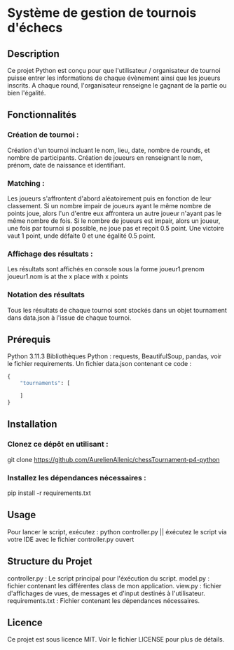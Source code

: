 # Système de gestion de tournois d'échecs

## Description
Ce projet Python est conçu pour que l'utilisateur / organisateur de tournoi puisse entrer les informations de chaque évènement ainsi que les joueurs inscrits.
A chaque round, l'organisateur renseigne le gagnant de la partie ou bien l'égalité. 

## Fonctionnalités

### Création de tournoi :
Création d'un tournoi incluant le nom, lieu, date, nombre de rounds, et nombre de participants.
Création de joueurs en renseignant le nom, prénom, date de naissance et identifiant.

### Matching :
Les joueurs s'affrontent d'abord aléatoirement puis en fonction de leur classement.
Si un nombre impair de joueurs ayant le même nombre de points joue, alors l'un d'entre eux affrontera un autre joueur n'ayant pas le même nombre de fois.
Si le nombre de joueurs est impair, alors un joueur, une fois par tournoi si possible, ne joue pas et reçoit 0.5 point. 
Une victoire vaut 1 point, unde défaite 0 et une égalité 0.5 point.

### Affichage des résultats :
Les résultats sont affichés en console sous la forme joueur1.prenom joueur1.nom is at the x place with x points

### Notation des résultats
Tous les résultats de chaque tournoi sont stockés dans un objet tournament dans data.json à l'issue de chaque tournoi.

## Prérequis
Python 3.11.3
Bibliothèques Python : requests, BeautifulSoup, pandas, voir le fichier requirements.
Un fichier data.json contenant ce code :
```python 
{
    "tournaments": [

    ]
}
```

## Installation

### Clonez ce dépôt en utilisant :

git clone https://github.com/AurelienAllenic/chessTournament-p4-python

### Installez les dépendances nécessaires :

pip install -r requirements.txt

## Usage

Pour lancer le script, exécutez :
python controller.py || éxécutez le script via votre IDE avec le fichier controller.py ouvert

## Structure du Projet
controller.py : Le script principal pour l'éxécution du script.
model.py : fichier contenant les différentes class de mon application.
view.py : fichier d'affichages de vues, de messages et d'input destinés à l'utilisateur.
requirements.txt : Fichier contenant les dépendances nécessaires.

## Licence
Ce projet est sous licence MIT. Voir le fichier LICENSE pour plus de détails.